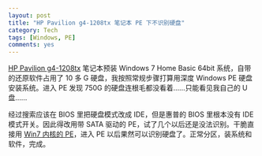 ```yaml
---
layout: post
title: "HP Pavilion g4-1208tx 笔记本 PE 下不识别硬盘"
category: Tech
tags: [Windows, PE]
comments: yes
---
```


[HP Pavilion g4-1208tx](http://www.360buy.com/product/533472.html) 笔记本预装 Windows 7 Home Basic 64bit 系统，自带的还原软件占用了 10 多 G 硬盘，我按照常规步骤打算用深度 Windows PE 硬盘安装系统。进入 PE 发现 750G 的硬盘连根毛都没看着……只能看见我自己的 U 盘……

经过搜索应该在 BIOS 里把硬盘模式改成 IDE，但是惠普的 BIOS 里根本没有 IDE 模式开关。因此得改用带 SATA 驱动的 PE，试了几个以后还是没法识别。干脆直接用 [Win7 内核的 PE](https://www.google.com/search?hl=zh-cn&q=Win7%E5%86%85%E6%A0%B8%E7%9A%84PE)，进入 PE 以后果然可以识别硬盘了。正常分区，装系统和软件，完成。